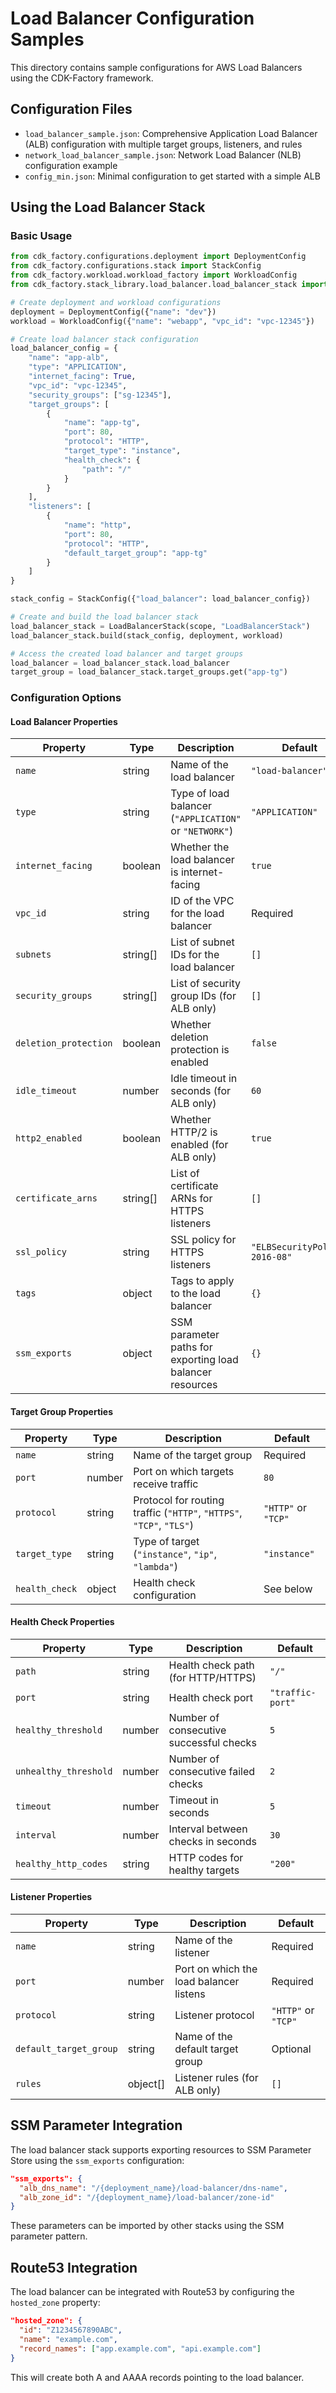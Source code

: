 # Load Balancer Configuration Samples

This directory contains sample configurations for AWS Load Balancers using the CDK-Factory framework.

## Configuration Files

- `load_balancer_sample.json`: Comprehensive Application Load Balancer (ALB) configuration with multiple target groups, listeners, and rules
- `network_load_balancer_sample.json`: Network Load Balancer (NLB) configuration example
- `config_min.json`: Minimal configuration to get started with a simple ALB

## Using the Load Balancer Stack

### Basic Usage

```python
from cdk_factory.configurations.deployment import DeploymentConfig
from cdk_factory.configurations.stack import StackConfig
from cdk_factory.workload.workload_factory import WorkloadConfig
from cdk_factory.stack_library.load_balancer.load_balancer_stack import LoadBalancerStack

# Create deployment and workload configurations
deployment = DeploymentConfig({"name": "dev"})
workload = WorkloadConfig({"name": "webapp", "vpc_id": "vpc-12345"})

# Create load balancer stack configuration
load_balancer_config = {
    "name": "app-alb",
    "type": "APPLICATION",
    "internet_facing": True,
    "vpc_id": "vpc-12345",
    "security_groups": ["sg-12345"],
    "target_groups": [
        {
            "name": "app-tg",
            "port": 80,
            "protocol": "HTTP",
            "target_type": "instance",
            "health_check": {
                "path": "/"
            }
        }
    ],
    "listeners": [
        {
            "name": "http",
            "port": 80,
            "protocol": "HTTP",
            "default_target_group": "app-tg"
        }
    ]
}

stack_config = StackConfig({"load_balancer": load_balancer_config})

# Create and build the load balancer stack
load_balancer_stack = LoadBalancerStack(scope, "LoadBalancerStack")
load_balancer_stack.build(stack_config, deployment, workload)

# Access the created load balancer and target groups
load_balancer = load_balancer_stack.load_balancer
target_group = load_balancer_stack.target_groups.get("app-tg")
```

### Configuration Options

#### Load Balancer Properties

| Property | Type | Description | Default |
|----------|------|-------------|---------|
| `name` | string | Name of the load balancer | `"load-balancer"` |
| `type` | string | Type of load balancer (`"APPLICATION"` or `"NETWORK"`) | `"APPLICATION"` |
| `internet_facing` | boolean | Whether the load balancer is internet-facing | `true` |
| `vpc_id` | string | ID of the VPC for the load balancer | Required |
| `subnets` | string[] | List of subnet IDs for the load balancer | `[]` |
| `security_groups` | string[] | List of security group IDs (for ALB only) | `[]` |
| `deletion_protection` | boolean | Whether deletion protection is enabled | `false` |
| `idle_timeout` | number | Idle timeout in seconds (for ALB only) | `60` |
| `http2_enabled` | boolean | Whether HTTP/2 is enabled (for ALB only) | `true` |
| `certificate_arns` | string[] | List of certificate ARNs for HTTPS listeners | `[]` |
| `ssl_policy` | string | SSL policy for HTTPS listeners | `"ELBSecurityPolicy-2016-08"` |
| `tags` | object | Tags to apply to the load balancer | `{}` |
| `ssm_exports` | object | SSM parameter paths for exporting load balancer resources | `{}` |

#### Target Group Properties

| Property | Type | Description | Default |
|----------|------|-------------|---------|
| `name` | string | Name of the target group | Required |
| `port` | number | Port on which targets receive traffic | `80` |
| `protocol` | string | Protocol for routing traffic (`"HTTP"`, `"HTTPS"`, `"TCP"`, `"TLS"`) | `"HTTP"` or `"TCP"` |
| `target_type` | string | Type of target (`"instance"`, `"ip"`, `"lambda"`) | `"instance"` |
| `health_check` | object | Health check configuration | See below |

#### Health Check Properties

| Property | Type | Description | Default |
|----------|------|-------------|---------|
| `path` | string | Health check path (for HTTP/HTTPS) | `"/"` |
| `port` | string | Health check port | `"traffic-port"` |
| `healthy_threshold` | number | Number of consecutive successful checks | `5` |
| `unhealthy_threshold` | number | Number of consecutive failed checks | `2` |
| `timeout` | number | Timeout in seconds | `5` |
| `interval` | number | Interval between checks in seconds | `30` |
| `healthy_http_codes` | string | HTTP codes for healthy targets | `"200"` |

#### Listener Properties

| Property | Type | Description | Default |
|----------|------|-------------|---------|
| `name` | string | Name of the listener | Required |
| `port` | number | Port on which the load balancer listens | Required |
| `protocol` | string | Listener protocol | `"HTTP"` or `"TCP"` |
| `default_target_group` | string | Name of the default target group | Optional |
| `rules` | object[] | Listener rules (for ALB only) | `[]` |

## SSM Parameter Integration

The load balancer stack supports exporting resources to SSM Parameter Store using the `ssm_exports` configuration:

```json
"ssm_exports": {
  "alb_dns_name": "/{deployment_name}/load-balancer/dns-name",
  "alb_zone_id": "/{deployment_name}/load-balancer/zone-id"
}
```

These parameters can be imported by other stacks using the SSM parameter pattern.

## Route53 Integration

The load balancer can be integrated with Route53 by configuring the `hosted_zone` property:

```json
"hosted_zone": {
  "id": "Z1234567890ABC",
  "name": "example.com",
  "record_names": ["app.example.com", "api.example.com"]
}
```

This will create both A and AAAA records pointing to the load balancer.
